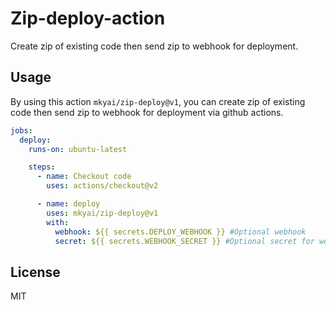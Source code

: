 # Zip-deploy-action

Create zip of existing code then send zip to webhook for deployment.

## Usage

By using this action `mkyai/zip-deploy@v1`, you can create zip of existing code then send zip to webhook for deployment via github actions.

```yaml
jobs:
  deploy:
    runs-on: ubuntu-latest

    steps:
      - name: Checkout code
        uses: actions/checkout@v2

      - name: deploy
        uses: mkyai/zip-deploy@v1
        with:
          webhook: ${{ secrets.DEPLOY_WEBHOOK }} #Optional webhook
          secret: ${{ secrets.WEBHOOK_SECRET }} #Optional secret for webhook
```

## License

MIT
